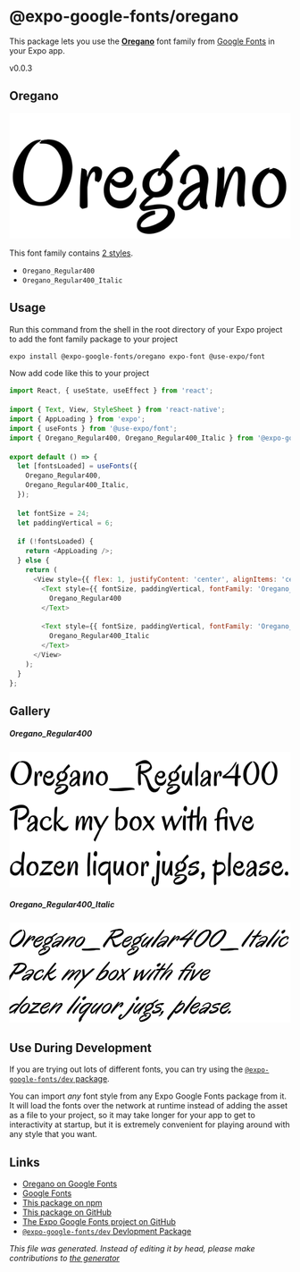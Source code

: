 # @expo-google-fonts/oregano

This package lets you use the [**Oregano**](https://fonts.google.com/specimen/Oregano) font family from [Google Fonts](https://fonts.google.com/) in your Expo app.

v0.0.3

## Oregano

![Oregano](./font-family.png)

This font family contains [2 styles](#gallery).

- `Oregano_Regular400`
- `Oregano_Regular400_Italic`

## Usage

Run this command from the shell in the root directory of your Expo project to add the font family package to your project
```sh
expo install @expo-google-fonts/oregano expo-font @use-expo/font
```

Now add code like this to your project
```js
import React, { useState, useEffect } from 'react';

import { Text, View, StyleSheet } from 'react-native';
import { AppLoading } from 'expo';
import { useFonts } from '@use-expo/font';
import { Oregano_Regular400, Oregano_Regular400_Italic } from '@expo-google-fonts/oregano';

export default () => {
  let [fontsLoaded] = useFonts({
    Oregano_Regular400,
    Oregano_Regular400_Italic,
  });

  let fontSize = 24;
  let paddingVertical = 6;

  if (!fontsLoaded) {
    return <AppLoading />;
  } else {
    return (
      <View style={{ flex: 1, justifyContent: 'center', alignItems: 'center' }}>
        <Text style={{ fontSize, paddingVertical, fontFamily: 'Oregano_Regular400' }}>
          Oregano_Regular400
        </Text>

        <Text style={{ fontSize, paddingVertical, fontFamily: 'Oregano_Regular400_Italic' }}>
          Oregano_Regular400_Italic
        </Text>
      </View>
    );
  }
};

```

## Gallery

##### Oregano_Regular400
![Oregano_Regular400](./e94ad5230aca64ae37dfe726233d5567a0743967af08b68b44f81d2b3da30d36.ttf.png)

##### Oregano_Regular400_Italic
![Oregano_Regular400_Italic](./afbb45b2855b15596c6f30346e28c0c3cfb2145954f5abfaf9bf3b9f0b8e2f1d.ttf.png)


## Use During Development

If you are trying out lots of different fonts, you can try using the [`@expo-google-fonts/dev` package](https://github.com/expo/google-fonts/tree/master/font-packages/dev#readme).

You can import *any* font style from any Expo Google Fonts package from it. It will load the fonts
over the network at runtime instead of adding the asset as a file to your project, so it may take longer
for your app to get to interactivity at startup, but it is extremely convenient
for playing around with any style that you want.

## Links

- [Oregano on Google Fonts](https://fonts.google.com/specimen/Oregano)
- [Google Fonts](https://fonts.google.com/)
- [This package on npm](https://www.npmjs.com/package/@expo-google-fonts/oregano)
- [This package on GitHub](https://github.com/expo/google-fonts/tree/master/font-packages/oregano)
- [The Expo Google Fonts project on GitHub](https://github.com/expo/google-fonts)
- [`@expo-google-fonts/dev` Devlopment Package](https://github.com/expo/google-fonts/tree/master/font-packages/dev)


*This file was generated. Instead of editing it by head, please make contributions to [the generator](https://github.com/expo/google-fonts/tree/master/packages/generator)*

